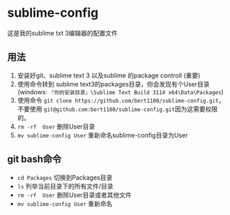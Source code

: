 # sublime-config
这是我的sublime txt 3编辑器的配置文件

## 用法

1. 安装好git、sublime text 3 以及sublime 的package controll (重要)
2. 使用命令转到 sublime text3的packages目录，你会发现有个User目录
(windows: `『你的安装目录』\Sublime Text Build 3114 x64\Data\Packages`) 
3. 使用命令 `git clone https://github.com/bert1100/sublime-config.git`，不要使用 `git@github.com:bert1100/sublime-config.git`因为这需要权限的。
4. `rm -rf  User` 删除User目录
5. `mv sublime-config User` 重新命名sublime-config目录为User





## git bash命令

- `cd Packages` 切换到Packages目录
- `ls` 列举当前目录下的所有文件/目录
- `rm -rf  User` 删除User目录或者其他文件
- `mv sublime-config User` 重新命名
